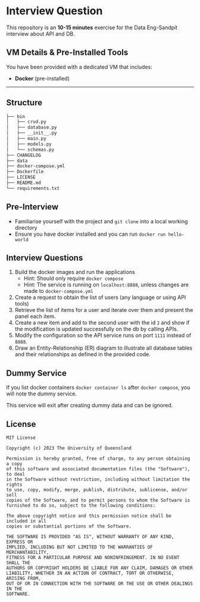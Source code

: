 # Interview Question

This repository is an **10-15 minutes** exercise for the Data Eng-Sandpit interview about API and DB.

## VM Details & Pre-Installed Tools

You have been provided with a dedicated VM that includes:

- **Docker** (pre-installed)
---

## Structure

```bash
├── bin
│   ├── crud.py
│   ├── database.py
│   ├── __init__.py
│   ├── main.py
│   ├── models.py
│   └── schemas.py
├── CHANGELOG
├── data
├── docker-compose.yml
├── Dockerfile
├── LICENSE
├── README.md
└── requirements.txt
```

## Pre-Interview

* Familiarise yourself with the project and `git clone` into a local working directory
* Ensure you have docker installed and you can run `docker run hello-world`

## Interview Questions

1. Build the docker images and run the applications
    * Hint: Should only require `docker compose`
    * Hint: The service is running on `localhost:8888`, unless changes are made to `docker-compose.yml`
2. Create a request to obtain the list of users (any language or using API tools)
3. Retrieve the list of items for a user and iterate over them and present the panel each item.
4. Create a new item and add to the second user with the id `2` and show if the modification is updated successfully on the db by calling APIs.
5. Modify the configuration so the API service runs on port `1111` instead of `8888`. 
6. Draw an Entity-Relationship (ER) diagram to illustrate all database tables and their relationships as defined in the provided code.

## Dummy Service

If you list docker containers `docker container ls` after `docker compose`, you will note the dummy service.

This service will exit after creating dummy data and can be ignored.

## License 

```
MIT License

Copyright (c) 2023 The University of Queensland

Permission is hereby granted, free of charge, to any person obtaining a copy
of this software and associated documentation files (the "Software"), to deal
in the Software without restriction, including without limitation the rights
to use, copy, modify, merge, publish, distribute, sublicense, and/or sell
copies of the Software, and to permit persons to whom the Software is
furnished to do so, subject to the following conditions:

The above copyright notice and this permission notice shall be included in all
copies or substantial portions of the Software.

THE SOFTWARE IS PROVIDED "AS IS", WITHOUT WARRANTY OF ANY KIND, EXPRESS OR
IMPLIED, INCLUDING BUT NOT LIMITED TO THE WARRANTIES OF MERCHANTABILITY,
FITNESS FOR A PARTICULAR PURPOSE AND NONINFRINGEMENT. IN NO EVENT SHALL THE
AUTHORS OR COPYRIGHT HOLDERS BE LIABLE FOR ANY CLAIM, DAMAGES OR OTHER
LIABILITY, WHETHER IN AN ACTION OF CONTRACT, TORT OR OTHERWISE, ARISING FROM,
OUT OF OR IN CONNECTION WITH THE SOFTWARE OR THE USE OR OTHER DEALINGS IN THE
SOFTWARE.
```
